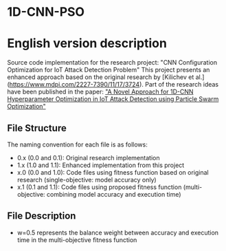 # 1D-CNN-PSO
# English version description
Source code implementation for the research project: "CNN Configuration Optimization for IoT Attack Detection Problem"
This project presents an enhanced approach based on the original research by [Kilichev et al.] (https://www.mdpi.com/2227-7390/11/17/3724). Part of the research ideas have been published in the paper: ["A Novel Approach for 1D-CNN Hyperparameter Optimization in IoT Attack Detection using Particle Swarm Optimization"](https://isj.vn/index.php/journal_STIS/article/view/1097)
## File Structure
The naming convention for each file is as follows:
- 0.x (0.0 and 0.1): Original research implementation
- 1.x (1.0 and 1.1): Enhanced implementation from this project
- x.0 (0.0 and 1.0): Code files using fitness function based on original research (single-objective: model accuracy only)
- x.1 (0.1 and 1.1): Code files using proposed fitness function (multi-objective: combining model accuracy and execution time)
## File Description
- w=0.5 represents the balance weight between accuracy and execution time in the multi-objective fitness function
